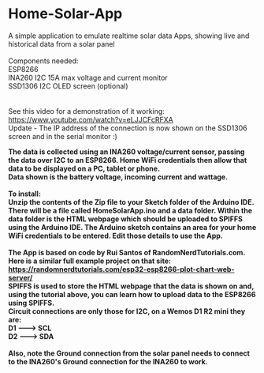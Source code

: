 # Home-Solar-App
A simple application to emulate realtime solar data Apps, showing live and historical data from a solar panel <br><br>
Components needed: <br>
ESP8266 <br>
INA260 I2C 15A max voltage and current monitor <br> 
SSD1306 I2C OLED screen (optional) <br>
<br><br>
See this video for a demonstration of it working: <br>
https://www.youtube.com/watch?v=eLJJCFcRFXA
<br>
Update - The IP address of the connection is now shown on the SSD1306 screen and in the serial monitor  :)
<b>

The data is collected using an INA260 voltage/current sensor, passing the data over I2C to an ESP8266. Home WiFi credentials then allow that data to be displayed on a PC, tablet or phone. <br>
Data shown is the battery voltage, incoming current and wattage.
<br><br>
To install: <br>
Unzip the contents of the Zip file to your Sketch folder of the Arduino IDE. <br>
There will be a file called HomeSolarApp.ino and a data folder. Within the data folder is the HTML webpage which should be uploaded to SPIFFS using the Arduino IDE. The Arduino sketch contains an area for your home WiFi credentials to be entered. Edit those details to use the App. 
<br>
<br>
The App is based on code by Rui Santos of RandomNerdTutorials.com. Here is a similar full example project on that site: <br> 
https://randomnerdtutorials.com/esp32-esp8266-plot-chart-web-server/ <br>
SPIFFS is used to store the HTML webpage that the data is shown on and, using the tutorial above, you can learn how to upload data to the ESP8266 using SPIFFS. <br><r>
Circuit connections are only those for I2C, on a Wemos D1 R2 mini they are: <br>
D1 ---> SCL <br>
D2 ---> SDA <br>
<br>
Also, note the Ground connection from the solar panel needs to connect to the INA260's Ground connection for the INA260 to work.

